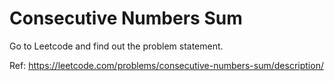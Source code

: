 # Consecutive Numbers Sum

Go to Leetcode and find out the problem statement.

Ref: https://leetcode.com/problems/consecutive-numbers-sum/description/
